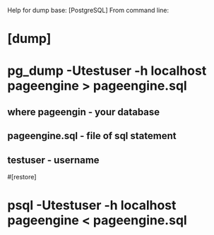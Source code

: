 Help for dump base:
[PostgreSQL]
From command line:
# [dump]
# pg_dump -Utestuser -h localhost pageengine > pageengine.sql

## where pageengin - your database
## pageengine.sql - file of sql statement
## testuser - username

#[restore]

# psql -Utestuser -h localhost pageengine < pageengine.sql